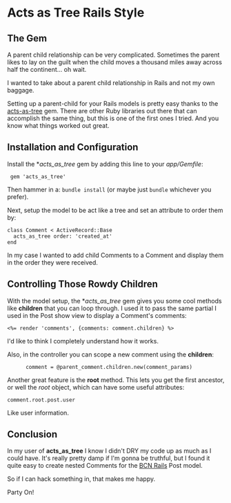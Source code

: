 # Acts as Tree Rails Style

## The Gem

A parent child relationship can be very complicated.  Sometimes the parent likes to lay on the guilt when the child moves a thousand miles away across half the continent... oh wait.

I wanted to take about a parent child relationship in Rails and not my own baggage.

Setting up a parent-child for your Rails models is pretty easy thanks to the [acts-as-tree](https://github.com/amerine/acts_as_tree) gem.  There are other Ruby libraries out there that can accomplish the same thing, but this is one of the first ones I tried.  And you know what things worked out great.

## Installation and Configuration

 Install the **acts_as_tree*  gem by adding this line to your *app/Gemfile*:
 
```
 gem 'acts_as_tree'
```

Then hammer in a: ```bundle install``` (or maybe just ```bundle``` whichever you prefer).

Next, setup the model to be act like a tree and set an attribute to order them by:

```
class Comment < ActiveRecord::Base
  acts_as_tree order: 'created_at'
end
```

In my case I wanted to add child Comments to a Comment and display them in the order they were received.

## Controlling Those Rowdy Children

With the model setup, the **acts_as_tree* gem gives you some cool methods like **children** that you can loop through.  I used it to pass the same partial I used in the Post show view to display a Comment's comments:

```
<%= render 'comments', {comments: comment.children} %>
```

I'd like to think I completely understand how it works.

Also, in the controller you can scope a new comment using the **children**:


```
      comment = @parent_comment.children.new(comment_params)
```

Another great feature is the **root** method.  This lets you get the first ancestor, or well the *root* object, which can have some useful attributes:

```
comment.root.post.user
```

Like user information.


## Conclusion

In my user of **acts_as_tree** I know I didn't DRY my code up as much as I could have.  It's really pretty damp if I'm gonna be truthful, but I found it quite easy to create nested Comments for the [BCN Rails](https://github.com/asommer70/bcn) Post model.

So if I can hack something in, that makes me happy.

Party On!